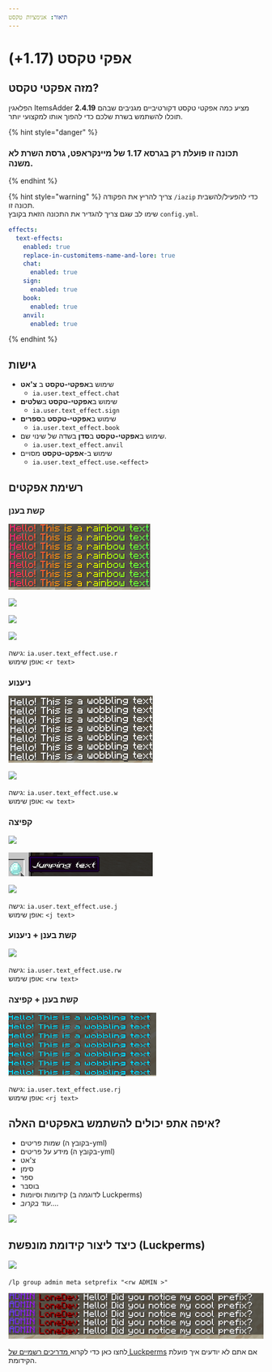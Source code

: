 ```yaml
---
תיאור: אנימציות טקסט
---
```


# אפקי טקסט (1.17+)

## מזה אפקטי טקסט?

הפלאגין ItemsAdder **2.4.19** מציע כמה אפקטי טקסט דקורטיביים מגניבים שבהם תוכלו להשתמש בשרת שלכם כדי להפוך אותו למקצועי יותר.

{% hint style="danger" %}
### תכונה זו פועלת רק בגרסא **1.17 של מיינקראפט**, גרסת השרת לא משנה.
{% endhint %}

{% hint style="warning" %}
צריך להריץ את הפקודה `/iazip` כדי להפעיל/להשבית תכונה זו.\
שימו לב שגם צריך להגדיר את התכונה הזאת בקובץ `config.yml`.

```yaml
effects:
  text-effects:
    enabled: true
    replace-in-customitems-name-and-lore: true
    chat:
      enabled: true
    sign:
      enabled: true
    book:
      enabled: true
    anvil:
      enabled: true
```
{% endhint %}

## גישות

* שימוש ב**אפקטי-טקסט** ב **צ'אט**
  * `ia.user.text_effect.chat`
* שימוש ב**אפקטי-טקסט** ב**שלטים**
  * `ia.user.text_effect.sign`
* שימוש ב**אפקטי-טקסט** ב**ספרים**
  * `ia.user.text_effect.book`
* שימוש ב**אפקטי-טקסט** ב**סדן** בשדה של שינוי שם.
  * `ia.user.text_effect.anvil`
* שימוש ב-**אפקט-טקסט** מסויים
  * `ia.user.text_effect.use.<effect>`

## רשימת אפקטים

### קשת בענן

![](../.gitbook/assets/rainbow.gif)

![](<../.gitbook/assets/immagine (128).png>)

![](<../.gitbook/assets/immagine (129).png>)

![](../.gitbook/assets/rainbow\_item.gif)

גישה: `ia.user.text_effect.use.r`\
אופן שימוש: `<r text>`

### ניענוע

![](../.gitbook/assets/wobble.gif)

![](../.gitbook/assets/wobble\_item.gif)

גישה: `ia.user.text_effect.use.w`\
אופן שימוש: `<w text>`

### קפיצה

![](../.gitbook/assets/jump\_chat.gif)

![](../.gitbook/assets/jump.gif)

![](../.gitbook/assets/jump\_boss.gif)

גישה: `ia.user.text_effect.use.j`\
אופן שימוש: `<j text>`

### קשת בענן + ניענוע

![](../.gitbook/assets/rw\_chat.gif)

גישה: `ia.user.text_effect.use.rw`\
אופן שימוש: `<rw text>`

### קשת בענן + קפיצה

![](../.gitbook/assets/rj.gif)

גישה: `ia.user.text_effect.use.rj`\
אופן שימוש: `<rj text>`

## איפה אתפ יכולים להשתמש באפקטים האלה?

* שמות פריטים (בקובץ ה-yml)
* מידע על פריטים (בקובץ ה-yml)
* צ'אט
* סימן
* ספר
* בוסבר
* קידומות וסיומות (לדוגמה ב Luckperms)
* _עוד בקרוב...._

![](../.gitbook/assets/rainbow\_wobble\_lore.gif)

## כיצד ליצור קידומת מונפשת (Luckperms)

![](<../.gitbook/assets/immagine (133).png>)

`/lp group admin meta setprefix "<rw ADMIN >"`

![](../.gitbook/assets/prefix.gif)

לחצו כאן כדי לקרוא[ מדריכים רשמיים של Luckperms](https://luckperms.net/wiki/Prefixes,-Suffixes-&-Meta) אם אתם לא יודעים איך פועלת הקידומת.
